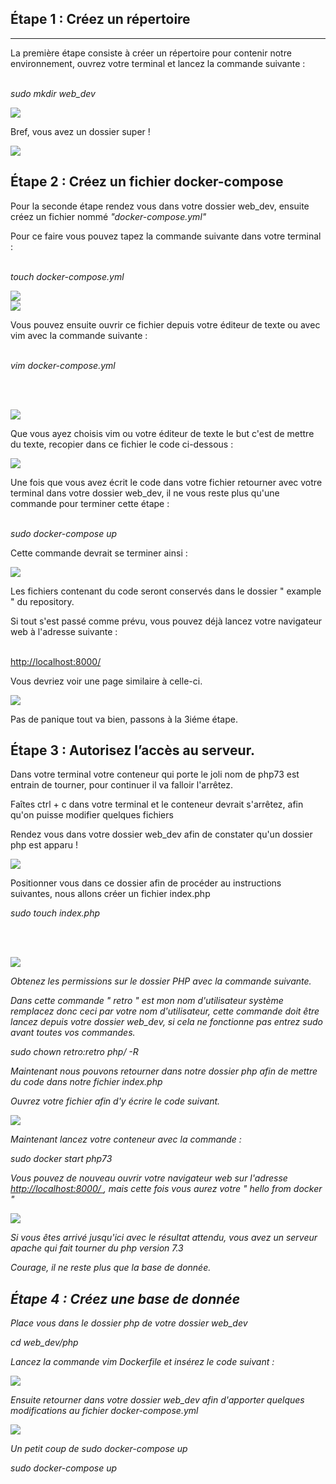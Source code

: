 <h2> Étape 1 : Créez un répertoire </h2>
<hr>

<p> La première étape consiste à créer un répertoire pour contenir notre environnement, ouvrez votre terminal et lancez la commande suivante : <br><br>

<em> sudo mkdir web_dev </em>

<img src="1.png">


<p> Bref, vous avez un dossier super ! </p>

<img src="2.png">

<h2> Étape 2 : Créez un fichier docker-compose </h2>

<p> Pour la seconde étape rendez vous dans votre dossier web_dev, ensuite créez un fichier nommé <em>"docker-compose.yml"</em>

<p> Pour ce faire vous pouvez tapez la commande suivante dans votre terminal : <br><br>

<em>touch docker-compose.yml</em>

<img src="3.png">
<br>
<img src="4.png">

<p> Vous pouvez ensuite ouvrir ce fichier depuis votre éditeur de texte ou avec vim avec la commande suivante : <br><br>

<em> vim docker-compose.yml </em>

 <br><br>

<img src="5.png">

<p> Que vous ayez choisis vim ou votre éditeur de texte le but c'est de mettre du texte, recopier dans ce fichier le code ci-dessous : </p>

<img src="6.png">   



<p> Une fois que vous avez écrit le code dans votre fichier retourner avec votre terminal dans votre dossier web_dev, il ne vous reste plus qu'une commande pour terminer cette étape : <br><br>

<em> sudo docker-compose up </em>

<p> Cette commande devrait se terminer ainsi : </p>

<img src="7.png">

<p> Les fichiers contenant du code seront conservés dans le dossier " example " du repository. </p>

<p> Si tout s'est passé comme prévu, vous pouvez déjà lancez votre navigateur web à l'adresse suivante : <br><br>

<a href="http://localhost:8000/">http://localhost:8000/ </a>

<p> Vous devriez voir une page similaire à celle-ci. </p>

<img src="8.png">

<p> Pas de panique tout va bien, passons à la 3iéme étape. </p>

<h2>Étape 3 : Autorisez l’accès au serveur.</h2>

<p> Dans votre terminal votre conteneur qui porte le joli nom de php73 est entrain de tourner, pour continuer il va falloir l'arrêtez. </p>

<p> Faîtes ctrl + c dans votre terminal et le conteneur devrait s'arrêtez, afin qu'on puisse modifier quelques fichiers </p>

<p> Rendez vous dans votre dossier web_dev afin de constater qu'un dossier php est apparu ! </p>

<img src="9.png">

<p> Positionner vous dans ce dossier afin de procéder au instructions suivantes, nous allons créer un fichier index.php </p>

<em> sudo touch index.php <em>

<br><br>

<img src="10.png">

<p>Obtenez les permissions sur le dossier PHP avec la commande suivante.</p>

<p> Dans cette commande <em> " retro " </em> est mon nom d'utilisateur système remplacez donc ceci par votre nom d'utilisateur, cette commande doit être lancez depuis votre dossier web_dev, si cela ne fonctionne pas entrez sudo avant toutes vos commandes.</p>

<em> sudo chown retro:retro php/ -R </em>

<p> Maintenant nous pouvons retourner dans notre dossier php afin de mettre du code dans notre fichier index.php </p>

<p> Ouvrez votre fichier afin d'y écrire le code suivant. </p>

<img src="11.png">

<p> Maintenant lancez votre conteneur avec la commande : </p>

<em> sudo docker start php73 </em> 

<p> Vous pouvez de nouveau ouvrir votre navigateur web sur l'adresse <a href="http://localhost:8000/">http://localhost:8000/ </a>, mais cette fois vous aurez votre " hello from docker " </p>

<img src="12.png">


<p> Si vous êtes arrivé jusqu'ici avec le résultat attendu, vous avez un serveur apache qui fait tourner du php version 7.3 </p>

<p>Courage, il ne reste plus que la base de donnée. </p>

<h2> Étape 4 : Créez une base de donnée </h2>

<p>Place vous dans le dossier php de votre dossier web_dev </p>

<em> cd web_dev/php </em>

<p> Lancez la commande vim Dockerfile et insérez le code suivant : <p>

<img src="13.png">

<p> Ensuite retourner dans votre dossier web_dev afin d'apporter quelques modifications au fichier docker-compose.yml </p>

<img src="15.png">

<p> Un petit coup de sudo docker-compose up </p>

<em> sudo docker-compose up </em>
